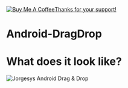 <a href="https://www.buymeacoffee.com/jorgesys" target="_blank"><img src="https://www.buymeacoffee.com/assets/img/custom_images/orange_img.png" alt="Buy Me A Coffee" style="height: auto !important;width: auto !important;" >Thanks for your support!</a>
# Android-DragDrop



# What does it look like?

![Jorgesys Android Drag & Drop](https://i.stack.imgur.com/caH3j.png)
